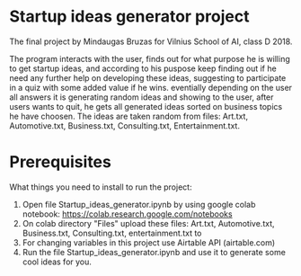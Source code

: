 # Startup ideas generator project
The final project by Mindaugas Bruzas for Vilnius School of AI, class D 2018.

The program interacts with the user, finds out for what purpose he is willing to get startup ideas, and according to his puspose keep finding out if he need any further help on developing these ideas, suggesting to participate in a quiz with some added value if he wins. eventially depending on the user all answers it is generating random ideas and showing to the user, after users wants to quit, he gets all generated ideas sorted on business topics he have choosen. The ideas are taken random from files: Art.txt, Automotive.txt, Business.txt, Consulting.txt, Entertainment.txt.

# Prerequisites
What things you need to install to run the project:
1. Open file Startup_ideas_generator.ipynb by using google colab notebook: https://colab.research.google.com/notebooks
2. On colab directory "Files" upload these files: Art.txt, Automotive.txt, Business.txt, Consulting.txt, entertainment.txt to 
3. For changing variables in this project use Airtable API (airtable.com)
4. Run the file Startup_ideas_generator.ipynb and use it to generate some cool ideas for you.
